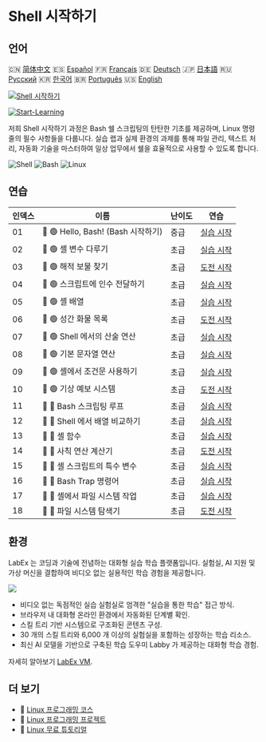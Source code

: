 # Shell 시작하기

## 언어

🇨🇳 [简体中文](README_zh.md) 🇪🇸 [Español](README_es.md) 🇫🇷 [Français](README_fr.md) 🇩🇪 [Deutsch](README_de.md) 🇯🇵 [日本語](README_ja.md) 🇷🇺 [Русский](README_ru.md) 🇰🇷 [한국어](README_ko.md) 🇧🇷 [Português](README_pt.md) 🇺🇸 [English](README.md) 

[![Shell 시작하기](https://cover-creator.labex.io/quick-start-with-shell.png?lang=ko)](https://labex.io/ko/courses/quick-start-with-shell)

[![Start-Learning](https://img.shields.io/badge/Start-Learning-whitesmoke?style=for-the-badge)](https://labex.io/ko/courses/quick-start-with-shell)

저희 Shell 시작하기 과정은 Bash 쉘 스크립팅의 탄탄한 기초를 제공하며, Linux 명령줄의 필수 사항들을 다룹니다. 실습 랩과 실제 환경의 과제를 통해 파일 관리, 텍스트 처리, 자동화 기술을 마스터하여 일상 업무에서 쉘을 효율적으로 사용할 수 있도록 합니다.

![Shell](https://img.shields.io/badge/Shell-whitesmoke?style=for-the-badge&logo=shell)
![Bash](https://img.shields.io/badge/Bash-whitesmoke?style=for-the-badge&logo=bash)
![Linux](https://img.shields.io/badge/Linux-whitesmoke?style=for-the-badge&logo=linux)


## 연습

|   인덱스 | 이름                               | 난이도   | 연습                                                                                                               |
|----------|------------------------------------|----------|--------------------------------------------------------------------------------------------------------------------|
|       01 | 📖 🟢 Hello, Bash! (Bash 시작하기) | 중급     | <a target='_blank' href='https://labex.io/ko/tutorials/linux-hello-bash-388809'>실습 시작</a>                      |
|       02 | 📖 🟢 셸 변수 다루기               | 초급     | <a target='_blank' href='https://labex.io/ko/tutorials/shell-working-with-shell-variables-388810'>실습 시작</a>    |
|       03 | 🎯 🟢 해적 보물 찾기               | 초급     | <a target='_blank' href='https://labex.io/ko/tutorials/shell-finding-the-pirate-s-treasure-388807'>도전 시작</a>   |
|       04 | 📖 🟢 스크립트에 인수 전달하기     | 초급     | <a target='_blank' href='https://labex.io/ko/tutorials/shell-passing-arguments-to-the-script-388811'>실습 시작</a> |
|       05 | 📖 🟢 셸 배열                      | 초급     | <a target='_blank' href='https://labex.io/ko/tutorials/shell-shell-arrays-388812'>실습 시작</a>                    |
|       06 | 🎯 🟢 성간 화물 목록               | 초급     | <a target='_blank' href='https://labex.io/ko/tutorials/shell-interstellar-cargo-manifest-388869'>도전 시작</a>     |
|       07 | 📖 🟢 Shell 에서의 산술 연산       | 초급     | <a target='_blank' href='https://labex.io/ko/tutorials/shell-arithmetic-operations-in-shell-388813'>실습 시작</a>  |
|       08 | 📖 🟢 기본 문자열 연산             | 초급     | <a target='_blank' href='https://labex.io/ko/tutorials/shell-basic-string-operations-388814'>실습 시작</a>         |
|       09 | 📖 🟢 셸에서 조건문 사용하기       | 초급     | <a target='_blank' href='https://labex.io/ko/tutorials/linux-conditional-statements-in-shell-388815'>실습 시작</a> |
|       10 | 🎯 🟢 기상 예보 시스템             | 초급     | <a target='_blank' href='https://labex.io/ko/tutorials/shell-weather-advisory-system-388885'>도전 시작</a>         |
|       11 | 📖 🔵 Bash 스크립팅 루프           | 초급     | <a target='_blank' href='https://labex.io/ko/tutorials/shell-bash-scripting-loops-388816'>실습 시작</a>            |
|       12 | 📖 🔵 Shell 에서 배열 비교하기     | 초급     | <a target='_blank' href='https://labex.io/ko/tutorials/shell-comparing-arrays-in-shell-388817'>실습 시작</a>       |
|       13 | 📖 🔵 셸 함수                      | 초급     | <a target='_blank' href='https://labex.io/ko/tutorials/shell-shell-functions-388818'>실습 시작</a>                 |
|       14 | 🎯 🔵 사칙 연산 계산기             | 초급     | <a target='_blank' href='https://labex.io/ko/tutorials/shell-four-function-calculator-388893'>도전 시작</a>        |
|       15 | 📖 🔵 셸 스크립트의 특수 변수      | 초급     | <a target='_blank' href='https://labex.io/ko/tutorials/shell-special-variables-in-shell-388819'>실습 시작</a>      |
|       16 | 📖 🔵 Bash Trap 명령어             | 초급     | <a target='_blank' href='https://labex.io/ko/tutorials/linux-bash-trap-command-388820'>실습 시작</a>               |
|       17 | 📖 🔵 셸에서 파일 시스템 작업      | 초급     | <a target='_blank' href='https://labex.io/ko/tutorials/shell-file-system-operations-in-shell-388821'>실습 시작</a> |
|       18 | 🎯 🔵 파일 시스템 탐색기           | 초급     | <a target='_blank' href='https://labex.io/ko/tutorials/shell-file-system-explorer-388898'>도전 시작</a>            |

## 환경

LabEx 는 코딩과 기술에 전념하는 대화형 실습 학습 플랫폼입니다. 실험실, AI 지원 및 가상 머신을 결합하여 비디오 없는 실용적인 학습 경험을 제공합니다.

![](https://tutorial-screenshot.getvm.io/images/vm-1725247253.png)

- 비디오 없는 독점적인 실습 실험실로 엄격한 "실습을 통한 학습" 접근 방식.
- 브라우저 내 대화형 온라인 환경에서 자동화된 단계별 확인.
- 스킬 트리 기반 시스템으로 구조화된 콘텐츠 구성.
- 30 개의 스킬 트리와 6,000 개 이상의 실험실을 포함하는 성장하는 학습 리소스.
- 최신 AI 모델을 기반으로 구축된 학습 도우미 Labby 가 제공하는 대화형 학습 경험.

자세히 알아보기 [LabEx VM](https://support.labex.io/using-labex/virtual-machine).

## 더 보기

- 🔗 [Linux 프로그래밍 코스](https://github.com/labex-labs/awesome-programming-courses)
- 🔗 [Linux 프로그래밍 프로젝트](https://github.com/labex-labs/awesome-programming-projects)
- 🔗 [Linux 무료 튜토리얼](https://github.com/labex-labs/linux-free-tutorials)

